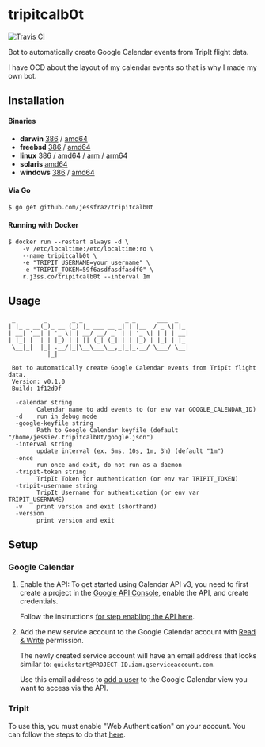 # tripitcalb0t

[![Travis CI](https://travis-ci.org/jessfraz/tripitcalb0t.svg?branch=master)](https://travis-ci.org/jessfraz/tripitcalb0t)

Bot to automatically create Google Calendar events from TripIt flight data.

I have OCD about the layout of my calendar events so that is why I made my own
bot.

## Installation

#### Binaries

- **darwin** [386](https://github.com/jessfraz/tripitcalb0t/releases/download/v0.1.0/tripitcalb0t-darwin-386) / [amd64](https://github.com/jessfraz/tripitcalb0t/releases/download/v0.1.0/tripitcalb0t-darwin-amd64)
- **freebsd** [386](https://github.com/jessfraz/tripitcalb0t/releases/download/v0.1.0/tripitcalb0t-freebsd-386) / [amd64](https://github.com/jessfraz/tripitcalb0t/releases/download/v0.1.0/tripitcalb0t-freebsd-amd64)
- **linux** [386](https://github.com/jessfraz/tripitcalb0t/releases/download/v0.1.0/tripitcalb0t-linux-386) / [amd64](https://github.com/jessfraz/tripitcalb0t/releases/download/v0.1.0/tripitcalb0t-linux-amd64) / [arm](https://github.com/jessfraz/tripitcalb0t/releases/download/v0.1.0/tripitcalb0t-linux-arm) / [arm64](https://github.com/jessfraz/tripitcalb0t/releases/download/v0.1.0/tripitcalb0t-linux-arm64)
- **solaris** [amd64](https://github.com/jessfraz/tripitcalb0t/releases/download/v0.1.0/tripitcalb0t-solaris-amd64)
- **windows** [386](https://github.com/jessfraz/tripitcalb0t/releases/download/v0.1.0/tripitcalb0t-windows-386) / [amd64](https://github.com/jessfraz/tripitcalb0t/releases/download/v0.1.0/tripitcalb0t-windows-amd64)


#### Via Go

```bash
$ go get github.com/jessfraz/tripitcalb0t
```

#### Running with Docker

```console
$ docker run --restart always -d \
    -v /etc/localtime:/etc/localtime:ro \
    --name tripitcalb0t \
    -e "TRIPIT_USERNAME=your_username" \
    -e "TRIPIT_TOKEN=59f6asdfasdfasdf0" \
    r.j3ss.co/tripitcalb0t --interval 1m
```

## Usage

```console
 _        _       _ _            _ _      ___  _
| |_ _ __(_)_ __ (_) |_ ___ __ _| | |__  / _ \| |_
| __| '__| | '_ \| | __/ __/ _` | | '_ \| | | | __|
| |_| |  | | |_) | | || (_| (_| | | |_) | |_| | |_
 \__|_|  |_| .__/|_|\__\___\__,_|_|_.__/ \___/ \__|
           |_|

 Bot to automatically create Google Calendar events from TripIt flight data.
 Version: v0.1.0
 Build: 1f12d9f

  -calendar string
        Calendar name to add events to (or env var GOOGLE_CALENDAR_ID)
  -d    run in debug mode
  -google-keyfile string
        Path to Google Calendar keyfile (default "/home/jessie/.tripitcalb0t/google.json")
  -interval string
        update interval (ex. 5ms, 10s, 1m, 3h) (default "1m")
  -once
        run once and exit, do not run as a daemon
  -tripit-token string
        TripIt Token for authentication (or env var TRIPIT_TOKEN)
  -tripit-username string
        TripIt Username for authentication (or env var TRIPIT_USERNAME)
  -v    print version and exit (shorthand)
  -version
        print version and exit
```

## Setup

### Google Calendar

1. Enable the API: To get started using Calendar API v3, you need to 
    first create a project in the 
    [Google API Console](https://console.developers.google.com),
    enable the API, and create credentials.

    Follow the instructions 
    [for step enabling the API here](https://developers.google.com/calendar/quickstart/go).

2. Add the new service account to the Google Calendar account with 
    [Read & Write](https://support.google.com/analytics/answer/2884495) 
    permission.

    The newly created service account will have an email address that looks
    similar to: `quickstart@PROJECT-ID.iam.gserviceaccount.com`.

    Use this email address to 
    [add a user](https://support.google.com/analytics/answer/1009702) to the 
    Google Calendar view you want to access via the API. 

### TripIt

To use this, you must enable "Web Authentication" on your account. You can
follow the steps to do that 
[here](https://tripit.github.io/api/doc/v1/#authentication_section).
